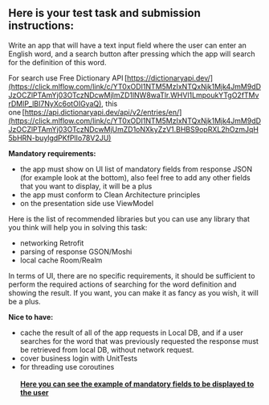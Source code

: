 ## ****Here is your test task and submission instructions:****

Write an app that will have a text input field where the user can enter an English word, and a search button after pressing which the app will search for the definition of this word.

For search use Free Dictionary API [https://dictionaryapi.dev/](https://click.mlflow.com/link/c/YT0xODI1NTM5MzIxNTQxNjk1Mjk4JmM9dDJzOCZlPTAmYj03OTczNDcwMjImZD1lNW8waTlr.WHVl1LmpoukYTgO2fTMvrDMlP_lBI7NyXc6otOIGyaQ), this one [https://api.dictionaryapi.dev/api/v2/entries/en/](https://click.mlflow.com/link/c/YT0xODI1NTM5MzIxNTQxNjk1Mjk4JmM9dDJzOCZlPTAmYj03OTczNDcwMjUmZD1oNXkyZzV1.BHBS9opRXL2hOzmJqH5bHRN-buylgdPKfPlIo78V2JU)

**Mandatory requirements:**

-   the app must show on UI list of mandatory fields from response JSON (for example look at the bottom), also feel free to add any other fields that you want to display, it will be a plus
-   the app must conform to Clean Architecture principles
-   on the presentation side use ViewModel

Here is the list of recommended libraries but you can use any library that you think will help you in solving this task:  

-   networking Retrofit
-   parsing of response GSON/Moshi
-   local cache Room/Realm

In terms of UI, there are no specific requirements, it should be sufficient to perform the required actions of searching for the word definition and showing the result. If you want, you can make it as fancy as you wish, it will be a plus.

**Nice to have:**

-   cache the result of all of the app requests in Local DB, and if a user searches for the word that was previously requested the response must be retrieved from local DB, without network request.
-   cover business login with UnitTests
-   for threading use coroutines  
    **[  
    Here you can see the example of mandatory fields to be displayed to the user](https://click.mlflow.com/link/c/YT0xODI1NTM5MzIxNTQxNjk1Mjk4JmM9dDJzOCZlPTAmYj04MDQ4OTEwMTQmZD1oOWozYjdx.TiQ0baUL5AsMR1iDZb1yuNZ1qojSTXN-bY8W9BDCnZM)**

